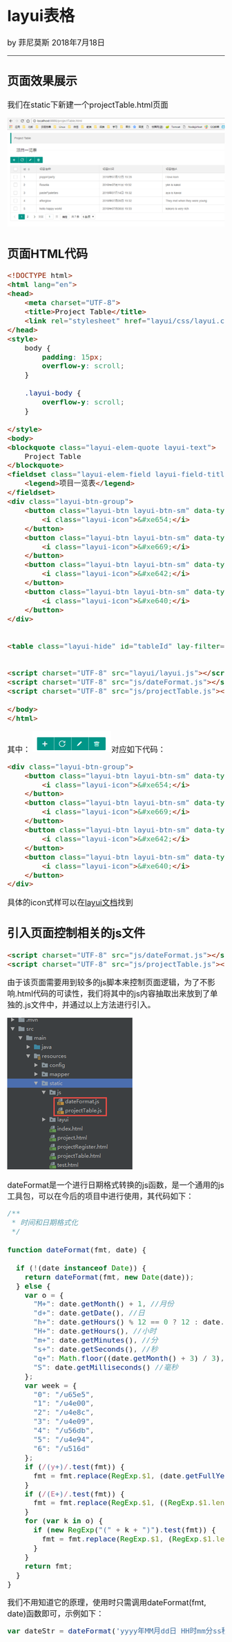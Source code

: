 <font size="4">

# layui表格

by 菲尼莫斯 2018年7月18日

---

## 页面效果展示

我们在static下新建一个projectTable.html页面

![1](assets/markdown-img-paste-20180718114120426.png)

## 页面HTML代码

```html
<!DOCTYPE html>
<html lang="en">
<head>
    <meta charset="UTF-8">
    <title>Project Table</title>
    <link rel="stylesheet" href="layui/css/layui.css">
</head>
<style>
    body {
        padding: 15px;
        overflow-y: scroll;
    }

    .layui-body {
        overflow-y: scroll;
    }

</style>
<body>
<blockquote class="layui-elem-quote layui-text">
    Project Table
</blockquote>
<fieldset class="layui-elem-field layui-field-title" style="margin-top: 20px;">
    <legend>项目一览表</legend>
</fieldset>
<div class="layui-btn-group">
    <button class="layui-btn layui-btn-sm" data-type="add">
        <i class="layui-icon">&#xe654;</i>
    </button>
    <button class="layui-btn layui-btn-sm" data-type="reload">
        <i class="layui-icon">&#xe669;</i>
    </button>
    <button class="layui-btn layui-btn-sm" data-type="edit">
        <i class="layui-icon">&#xe642;</i>
    </button>
    <button class="layui-btn layui-btn-sm" data-type="del">
        <i class="layui-icon">&#xe640;</i>
    </button>
</div>


<table class="layui-hide" id="tableId" lay-filter="tableFilter"></table>


<script charset="UTF-8" src="layui/layui.js"></script>
<script charset="UTF-8" src="js/dateFormat.js"></script>
<script charset="UTF-8" src="js/projectTable.js"></script>

</body>
</html>

```

其中：
![2](assets/markdown-img-paste-20180718114738928.png)对应如下代码：
```html
<div class="layui-btn-group">
    <button class="layui-btn layui-btn-sm" data-type="add">
        <i class="layui-icon">&#xe654;</i>
    </button>
    <button class="layui-btn layui-btn-sm" data-type="reload">
        <i class="layui-icon">&#xe669;</i>
    </button>
    <button class="layui-btn layui-btn-sm" data-type="edit">
        <i class="layui-icon">&#xe642;</i>
    </button>
    <button class="layui-btn layui-btn-sm" data-type="del">
        <i class="layui-icon">&#xe640;</i>
    </button>
</div>

```

具体的icon式样可以在[layui文档](http://www.layui.com/doc/element/icon.html)找到

## 引入页面控制相关的js文件


```html
<script charset="UTF-8" src="js/dateFormat.js"></script>
<script charset="UTF-8" src="js/projectTable.js"></script>
```
由于该页面需要用到较多的js脚本来控制页面逻辑，为了不影响.html代码的可读性，我们将其中的js内容抽取出来放到了单独的.js文件中，并通过以上方法进行引入。

![3](assets/markdown-img-paste-20180718115858990.png)

dateFormat是一个进行日期格式转换的js函数，是一个通用的js工具包，可以在今后的项目中进行使用，其代码如下：

```js
/**
 * 时间和日期格式化
 */

function dateFormat(fmt, date) {

  if (!(date instanceof Date)) {
    return dateFormat(fmt, new Date(date));
  } else {
    var o = {
      "M+": date.getMonth() + 1, //月份
      "d+": date.getDate(), //日
      "h+": date.getHours() % 12 == 0 ? 12 : date.getHours() % 12, //小时
      "H+": date.getHours(), //小时
      "m+": date.getMinutes(), //分
      "s+": date.getSeconds(), //秒
      "q+": Math.floor((date.getMonth() + 3) / 3), //季度
      "S": date.getMilliseconds() //毫秒
    };
    var week = {
      "0": "/u65e5",
      "1": "/u4e00",
      "2": "/u4e8c",
      "3": "/u4e09",
      "4": "/u56db",
      "5": "/u4e94",
      "6": "/u516d"
    };
    if (/(y+)/.test(fmt)) {
      fmt = fmt.replace(RegExp.$1, (date.getFullYear() + "").substr(4 - RegExp.$1.length));
    }
    if (/(E+)/.test(fmt)) {
      fmt = fmt.replace(RegExp.$1, ((RegExp.$1.length > 1) ? (RegExp.$1.length > 2 ? "/u661f/u671f" : "/u5468") : "") + week[date.getDay() + ""]);
    }
    for (var k in o) {
      if (new RegExp("(" + k + ")").test(fmt)) {
        fmt = fmt.replace(RegExp.$1, (RegExp.$1.length == 1) ? (o[k]) : (("00" + o[k]).substr(("" + o[k]).length)));
      }
    }
    return fmt;
  }
}

```

我们不用知道它的原理，使用时只需调用dateFormat(fmt, date)函数即可，示例如下：

```js
var dateStr = dateFormat('yyyy年MM月dd日 HH时mm分ss秒', new Date());
```




</font>
